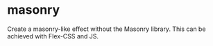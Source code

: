 # masonry

Create a masonry-like effect without the Masonry library. This can be achieved with Flex-CSS and JS.
